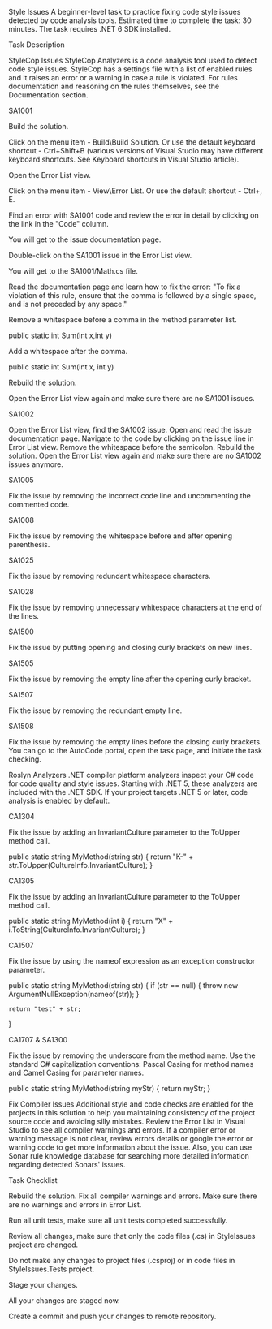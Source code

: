 Style Issues
A beginner-level task to practice fixing code style issues detected by code analysis tools.
Estimated time to complete the task: 30 minutes.
The task requires .NET 6 SDK installed.

Task Description

StyleCop Issues
StyleCop Analyzers is a code analysis tool used to detect code style issues. StyleCop has a settings file with a list of enabled rules and it raises an error or a warning in case a rule is violated. For rules documentation and reasoning on the rules themselves, see the Documentation section.

SA1001


Build the solution.

Click on the menu item - Build\Build Solution.
Or use the default keyboard shortcut - Ctrl+Shift+B (various versions of Visual Studio may have different keyboard shortcuts. See Keyboard shortcuts in Visual Studio article).





Open the Error List view.

Click on the menu item - View\Error List.
Or use the default shortcut - Ctrl+\, E.





Find an error with SA1001 code and review the error in detail by clicking on the link in the "Code" column.


You will get to the issue documentation page.

Double-click on the SA1001 issue in the Error List view.


You will get to the SA1001/Math.cs file.



Read the documentation page and learn how to fix the error: "To fix a violation of this rule, ensure that the comma is followed by a single space, and is not preceded by any space."


Remove a whitespace before a comma in the method parameter list.



public static int Sum(int x,int y)



Add a whitespace after the comma.


public static int Sum(int x, int y)



Rebuild the solution.



Open the Error List view again and make sure there are no SA1001 issues.


SA1002


Open the Error List view, find the SA1002 issue.
Open and read the issue documentation page.
Navigate to the code by clicking on the issue line in Error List view.
Remove the whitespace before the semicolon.
Rebuild the solution.
Open the Error List view again and make sure there are no SA1002 issues anymore.


SA1005

Fix the issue by removing the incorrect code line and uncommenting the commented code.

SA1008

Fix the issue by removing the whitespace before and after opening parenthesis.

SA1025

Fix the issue by removing redundant whitespace characters.

SA1028

Fix the issue by removing unnecessary whitespace characters at the end of the lines.

SA1500

Fix the issue by putting opening and closing curly brackets on new lines.

SA1505

Fix the issue by removing the empty line after the opening curly bracket.

SA1507

Fix the issue by removing the redundant empty line.

SA1508

Fix the issue by removing the empty lines before the closing curly brackets.
You can go to the AutoCode portal, open the task page, and initiate the task checking.

Roslyn Analyzers
.NET compiler platform analyzers inspect your C# code for code quality and style issues. Starting with .NET 5, these analyzers are included with the .NET SDK. If your project targets .NET 5 or later, code analysis is enabled by default.

CA1304

Fix the issue by adding an InvariantCulture parameter to the ToUpper method call.

public static string MyMethod(string str)
{
    return "K-" + str.ToUpper(CultureInfo.InvariantCulture);
}



CA1305

Fix the issue by adding an InvariantCulture parameter to the ToUpper method call.

public static string MyMethod(int i)
{
    return "X" + i.ToString(CultureInfo.InvariantCulture);
}



CA1507

Fix the issue by using the nameof expression as an exception constructor parameter.

public static string MyMethod(string str)
{
    if (str == null)
    {
        throw new ArgumentNullException(nameof(str));
    }

    return "test" + str;
}



CA1707 & SA1300

Fix the issue by removing the underscore from the method name. Use the standard C# capitalization conventions: Pascal Casing for method names and Camel Casing for parameter names.

public static string MyMethod(string myStr)
{
    return myStr;
}



Fix Compiler Issues
Additional style and code checks are enabled for the projects in this solution to help you maintaining consistency of the project source code and avoiding silly mistakes. Review the Error List in Visual Studio to see all compiler warnings and errors.
If a compiler error or warning message is not clear, review errors details or google the error or warning code to get more information about the issue.
Also, you can use Sonar rule knowledge database for searching more detailed information regarding detected Sonars' issues.

Task Checklist

Rebuild the solution.
Fix all compiler warnings and errors. Make sure there are no warnings and errors in Error List.



Run all unit tests, make sure all unit tests completed successfully.



Review all changes, make sure that only the code files (.cs) in StyleIssues project are changed.


Do not make any changes to project files (.csproj) or in code files in StyleIssues.Tests project.


Stage your changes.


All your changes are staged now.


Create a commit and push your changes to remote repository.

